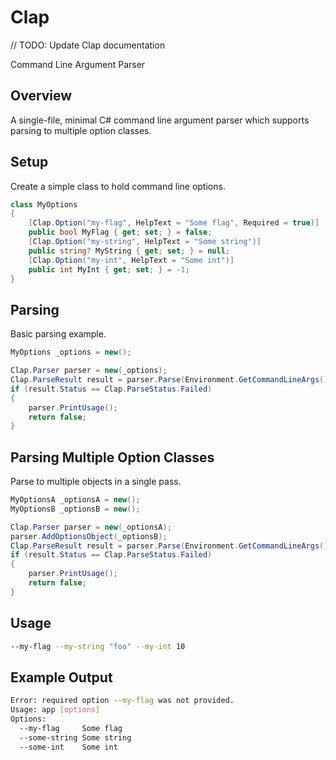 # Clap

// TODO: Update Clap documentation

Command Line Argument Parser

## Overview

A single-file, minimal C# command line argument parser which supports parsing to multiple option classes.

## Setup

Create a simple class to hold command line options.

```csharp
class MyOptions
{
    [Clap.Option("my-flag", HelpText = "Some flag", Required = true)]
    public bool MyFlag { get; set; } = false;
    [Clap.Option("my-string", HelpText = "Some string")]
    public string? MyString { get; set; } = null;
    [Clap.Option("my-int", HelpText = "Some int")]
    public int MyInt { get; set; } = -1;
}
```

## Parsing

Basic parsing example.

```csharp
MyOptions _options = new();

Clap.Parser parser = new(_options);
Clap.ParseResult result = parser.Parse(Environment.GetCommandLineArgs());
if (result.Status == Clap.ParseStatus.Failed)
{
    parser.PrintUsage();
    return false;
}
```

## Parsing Multiple Option Classes

Parse to multiple objects in a single pass.

```csharp
MyOptionsA _optionsA = new();
MyOptionsB _optionsB = new();

Clap.Parser parser = new(_optionsA);
parser.AddOptionsObject(_optionsB);
Clap.ParseResult result = parser.Parse(Environment.GetCommandLineArgs());
if (result.Status == Clap.ParseStatus.Failed)
{
    parser.PrintUsage();
    return false;
}
```

## Usage

```bash
--my-flag --my-string "foo" --my-int 10
```

## Example Output

```bash
Error: required option --my-flag was not provided.
Usage: app [options]
Options:
  --my-flag     Some flag
  --some-string Some string
  --some-int    Some int
```
